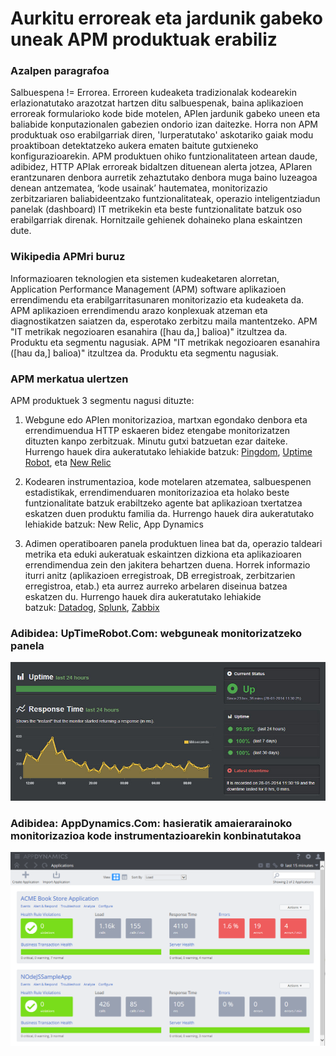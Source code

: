# Aurkitu erroreak eta jardunik gabeko uneak APM produktuak erabiliz

### Azalpen paragrafoa

Salbuespena != Errorea. Erroreen kudeaketa tradizionalak kodearekin erlazionatutako arazotzat hartzen ditu salbuespenak, baina aplikazioen erroreak formularioko kode bide motelen, APIen jardunik gabeko uneen eta baliabide konputazionalen gabezien ondorio izan daitezke. Horra non APM produktuak oso erabilgarriak diren, 'lurperatutako' askotariko gaiak modu proaktiboan detektatzeko aukera ematen baitute gutxieneko konfigurazioarekin. APM produktuen ohiko funtzionalitateen artean daude, adibidez, HTTP APIak erroreak bidaltzen dituenean alerta jotzea, APIaren erantzunaren denbora aurretik zehaztutako denbora muga baino luzeagoa denean antzematea, ‘kode usainak’ hautematea, monitorizazio zerbitzariaren baliabideentzako funtzionalitateak, operazio inteligentziadun panelak (dashboard) IT metrikekin eta beste funtzionalitate batzuk oso erabilgarriak direnak. Hornitzaile gehienek dohaineko plana eskaintzen dute.

### Wikipedia APMri buruz

Informazioaren teknologien eta sistemen kudeaketaren alorretan, Application Performance Management (APM) software aplikazioen errendimendu eta erabilgarritasunaren monitorizazio eta kudeaketa da. APM aplikazioen errendimendu arazo konplexuak atzeman eta diagnostikatzen saiatzen da, esperotako zerbitzu maila mantentzeko. APM "IT metrikak negozioaren esanahira ([hau da,] balioa)" itzultzea da. Produktu eta segmentu nagusiak. APM "IT metrikak negozioaren esanahira ([hau da,] balioa)" itzultzea da. Produktu eta segmentu nagusiak.

### APM merkatua ulertzen

APM produktuek 3 segmentu nagusi dituzte:

1. Webgune edo APIen monitorizazioa, martxan egondako denbora eta errendimuendua HTTP eskaeren bidez etengabe monitorizatzen dituzten kanpo zerbitzuak. Minutu gutxi batzuetan ezar daiteke. Hurrengo hauek dira aukeratutako lehiakide batzuk: [Pingdom](https://www.pingdom.com/), [Uptime Robot](https://uptimerobot.com/), eta [New Relic](https://newrelic.com/application-monitoring)

2. Kodearen instrumentazioa, kode motelaren atzematea, salbuespenen estadistikak, errendimenduaren monitorizazioa eta holako beste funtzionalitate batzuk erabiltzeko agente bat aplikazioan txertatzea eskatzen duen produktu familia da. Hurrengo hauek dira aukeratutako lehiakide batzuk: New Relic, App Dynamics

3. Adimen operatiboaren panela produktuen linea bat da, operazio taldeari metrika eta eduki aukeratuak eskaintzen dizkiona eta aplikazioaren errendimendua zein den jakitera behartzen duena. Horrek informazio iturri anitz (aplikazioen erregistroak, DB erregistroak, zerbitzarien erregistroa, etab.) eta aurrez aurreko arbelaren diseinua batzea eskatzen du. Hurrengo hauek dira aukeratutako lehiakide batzuk: [Datadog](https://www.datadoghq.com/), [Splunk](https://www.splunk.com/), [Zabbix](https://www.zabbix.com/)

### Adibidea: UpTimeRobot.Com: webguneak monitorizatzeko panela

![alt text](https://github.com/goldbergyoni/nodebestpractices/blob/master/assets/images/uptimerobot.jpg "Webgune monitorizazio aurreko panela")

### Adibidea: AppDynamics.Com: hasieratik amaierarainoko monitorizazioa kode instrumentazioarekin konbinatutakoa

![alt text](https://github.com/goldbergyoni/nodebestpractices/blob/master/assets/images/app-dynamics-dashboard.png "kode instrumentazioarekin konbinatutako hasieratik amaierarainoko monitorizazioa")
